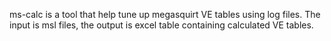 ms-calc is a tool that help tune up megasquirt VE tables using log files. The input is msl files, the output is excel table containing calculated VE tables.
